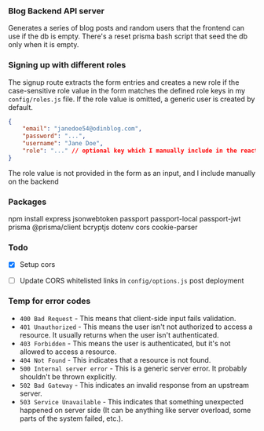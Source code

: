 ### Blog Backend API server
Generates a series of blog posts and random users that the frontend can use if the db is empty. There's a reset prisma 
bash script that seed the db only when it is empty.

### Signing up with different roles
The signup route extracts the form entries and creates a new role if the case-sensitive role value in the form matches the 
defined role keys in my `config/roles.js` file. If the role value is omitted, a generic user is created by default.
```json
{
    "email": "janedoe54@odinblog.com",
    "password": "...",
    "username": "Jane Doe",
    "role": "..." // optional key which I manually include in the react fetch request.
}
```
The role value is not provided in the form as an input, and I include manually on the backend


### Packages
npm install express jsonwebtoken passport passport-local passport-jwt prisma @prisma/client bcryptjs dotenv cors cookie-parser

### Todo
- [x] Setup cors
- [ ] Update CORS whitelisted links in `config/options.js` post deployment


### Temp for error codes
- `400 Bad Request` - This means that client-side input fails validation.
- `401 Unauthorized` - This means the user isn't not authorized to access a resource. It usually returns when the user 
    isn't authenticated.
- `403 Forbidden` - This means the user is authenticated, but it's not allowed to access a resource.
- `404 Not Found` - This indicates that a resource is not found.
- `500 Internal server error` - This is a generic server error. It probably shouldn't be thrown explicitly.
- `502 Bad Gateway` - This indicates an invalid response from an upstream server.
- `503 Service Unavailable` - This indicates that something unexpected happened on server side (It can be anything like 
    server overload, some parts of the system failed, etc.).